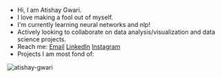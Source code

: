 -  Hi, I am Atishay Gwari.
-  I love making a fool out of myself.
-  I'm currently learning neural networks and nlp!
-  Actively looking to collaborate on data analysis/visualization and data science projects.
- Reach me: [Email](mailto:atishay345@gmail.com) [LinkedIn](https://www.linkedin.com/in/atishayg/) [Instagram](https://www.instagram.com/atishay.gwari/)
-  Projects I am most fond of:
<!--   * [Treasure_Hunter](https://github.com/ishandandekar/Treasure_Hunter) 
  * [Why_Is_The_Car_Getting_Bigger](https://github.com/ishandandekar/Why_Is_The_Car_Is_Getting_Bigger) 
  * [What_Am_I_Eating](https://github.com/ishandandekar/What_Am_I_Eating) 
  * [This_Is_A_Disaster](https://github.com/ishandandekar/This_Is_A_Disaster) 
  * [Looking_Fruit](https://github.com/ishandandekar/Looking-Fruit)  -->
  <img src="https://github-readme-stats.vercel.app/api?username=atishay-gwari&show_icons=true&theme=vue" alt="atishay-gwari" />
  
